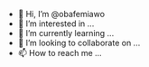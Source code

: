 - 👋 Hi, I’m @obafemiawo
- 👀 I’m interested in ...
- 🌱 I’m currently learning ...
- 💞️ I’m looking to collaborate on ...
- 📫 How to reach me ...

<!---
obafemiawo/obafemiawo is a ✨ special ✨ repository because its `README.md` (this file) appears on your GitHub profile.
You can click the Preview link to take a look at your changes.
--->
